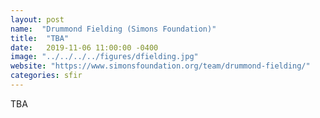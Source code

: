 ```yaml
---
layout: post
name:  "Drummond Fielding (Simons Foundation)"
title:  "TBA"
date:   2019-11-06 11:00:00 -0400
image: "../../../../figures/dfielding.jpg"
website: "https://www.simonsfoundation.org/team/drummond-fielding/"
categories: sfir
---
```


TBA
